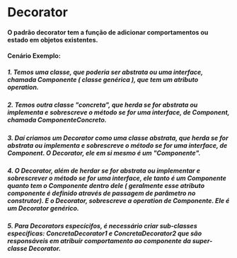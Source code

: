 # Decorator
#### O padrão decorator tem a função de adicionar comportamentos ou estado em objetos existentes.
#### Cenário Exemplo:
##### 1. Temos uma classe, que poderia ser abstrata ou uma interface, chamada Componente ( classe genérica ), que tem um atributo operation.
##### 2. Temos outra classe "concreta", que herda se for abstrata ou implementa e sobrescreve o método se for uma interface, de Component, chamada ComponenteConcreto.
##### 3. Daí criamos um Decorator como uma classe abstrata, que herda se for abstrata ou implementa e sobrescreve o método se for uma interface, de Component. O Decorator, ele em si mesmo é um "Componente".
##### 4. O Decorator, além de herdar se for abstrata ou implementar e sobrescrever o método se for uma interface, ele tanto é um Componente quanto tem o Componente dentro dele ( geralmente esse atributo componente é definido através de passagem de parâmetro no construtor). E o Decorator, sobrescreve a operation de Componente. Ele é um Decorator genérico.
##### 5. Para Decorators especícifos, é necessário criar sub-classes específicas: ConcretaDecorator1 e ConcretaDecorator2 que são responsáveis em atribuir comportamento ao componente da super-classe Decorator.
